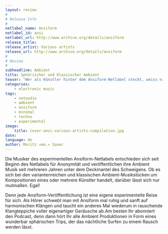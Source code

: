 ```yaml
---
layout: review
#
# Release Info
#
netlabel_name: Ansiform
netlabel_id: ansi
netlabel_url: http://www.archive.org/details/ansiform
release_title: 
release_artist: Various artists
release_url: http://www.archive.org/details/ansiform
#
# Review
#
subheadline: Ambient
title: Sphärischer und Klassischer Ambient
teaser: "Wer als Künstler hinter dem Ansiform-Netlabel steckt, weiss niemand. Sicher ist aber, das Ansiform zu den exzellenten Ambient Netlabels gehört, das exquisite Musik für Nacht-Surfer liefert. Die Musik schwebt zwischen klassischem Ambient und experimentellen Klangteppichen, die den Raum füllen, aber nie nervig sind. Angenehmer Ambient für gelassene Stunden."
categories:
    - electronic music
tags:
    - netaudio
    - ambient
    - ansiform
    - minimal
    - techno
    - experimental
image:
    title: cover-ansi-various-artists-compilation.jpg
date: 
language: de
author: Moritz »mo.« Sauer
---
```

Die Musiker des experimentellen Ansiform-Netlabels entschieden sich seit Beginn des Netlabels für Anonymität und veröffentlichen ihre Ambient Musik seit mehreren Jahren unter dem Deckmantel des Schweigens. Ob es sich bei den variantenreichen und klassischen Ambient-Musikstücken um Kompositionen eines oder mehrere Künstler handelt, darüber lässt sich nur mutmaßen. Egal!

Denn jede Ansiform-Veröffentlichung ist eine eigene experimentelle Reise für sich. Als Hörer schwebt man mit Ansiform mal ruhig und sanft auf harmonischen Klängen und taucht ein anderes Mal wiederum in rauschende Klangteppiche voller eigenartiger Geräusche ab.Am besten Ihr abonniert den Podcast, denn dann hört Ihr alle Ambient Produktionen in Form eines wunderbar sphärischen Trips, der das nächtliche Surfen zu einem Rausch werden lässt.
